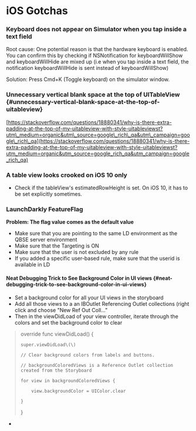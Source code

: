 # iOS Gotchas

### Keyboard does not appear on Simulator when you tap inside a text field

Root cause: One potential reason is that the hardware keyboard is enabled. You can confirm this by checking if NSNotification for keyboardWillShow and keyboardWillHide are mixed up \(i.e when you tap inside a text field, the notification keyboardWillHide is sent instead of keyboardWillShow\)

Solution: Press Cmd+K \(Toggle keyboard\) on the simulator window.

### Unnecessary vertical blank space at the top of UITableView {#unnecessary-vertical-blank-space-at-the-top-of-uitableview}

[https://stackoverflow.com/questions/18880341/why-is-there-extra-padding-at-the-top-of-my-uitableview-with-style-uitableviewst?utm\_medium=organic&utm\_source=google\_rich\_qa&utm\_campaign=google\_rich\_qa](https://stackoverflow.com/questions/18880341/why-is-there-extra-padding-at-the-top-of-my-uitableview-with-style-uitableviewst?utm_medium=organic&utm_source=google_rich_qa&utm_campaign=google_rich_qa)

### A table view looks crooked on iOS 10 only

* Check if the tableView's estimatedRowHeight is set. On iOS 10, it has to be set explicitly sometimes.

### LaunchDarkly FeatureFlag

**Problem: The flag value comes as the default value**

* Make sure that you are pointing to the same LD environment as the QBSE server environment
* Make sure that the Targeting is ON
* Make sure that the user is not excluded by any rule
* If you added a specific user-based rule, make sure that the userid is available in LD

#### Neat Debugging Trick to See Background Color in UI views {#neat-debugging-trick-to-see-background-color-in-ui-views}

* Set a background color for all your UI views in the storyboard
* Add all those views to a an IBOutlet Referencing Outlet collections \(right click and choose "New Ref Out Coll..."
* Then in the viewDidLoad of your view controller, iterate through the colors and set the background color to clear

> override func viewDidLoad\(\) {
>
> ```text
> super.viewDidLoad\(\)
>
> // Clear background colors from labels and buttons.
>
> // backgroundColoredViews is a Reference Outlet collection created from the Storyboard
>
> for view in backgroundColoredViews {
>
>     view.backgroundColor = UIColor.clear
>
> }
> ```
>
> }

* 


